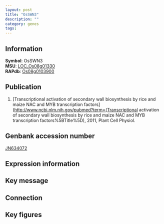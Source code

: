 ```yaml
---
layout: post
title: "OsSWN3"
description: ""
category: genes
tags: 
---
```


## Information
__Symbol__: OsSWN3  
__MSU__: [LOC_Os08g01330](http://rice.plantbiology.msu.edu/cgi-bin/ORF_infopage.cgi?orf=LOC_Os08g01330)  
__RAPdb__: [Os08g0103900](http://rapdb.dna.affrc.go.jp/viewer/gbrowse_details/irgsp1?name=Os08g0103900)  

## Publication
1. [Transcriptional activation of secondary wall biosynthesis by rice and maize NAC and MYB transcription factors](http://www.ncbi.nlm.nih.gov/pubmed?term=(Transcriptional activation of secondary wall biosynthesis by rice and maize NAC and MYB transcription factors%5BTitle%5D), 2011, Plant Cell Physiol.

## Genbank accession number
[JN634072](http://www.ncbi.nlm.nih.gov/nuccore/JN634072)

## Expression information

## Key message

## Connection

## Key figures


